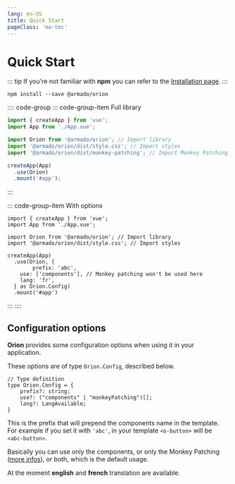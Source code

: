 ```yaml
---
lang: en-US
title: Quick Start
pageClass: 'no-toc'
---
```


# Quick Start

::: tip
If you're not familiar with **npm** you can refer to the [Installation page](installation.md).
:::

``` sh:no-line-numbers
npm install --save @armado/orion
```

:::: code-group
::: code-group-item Full library
```ts {4,5,6,9}
import { createApp } from 'vue';
import App from './App.vue';

import Orion from '@armado/orion'; // Import library
import '@armado/orion/dist/style.css'; // Import styles
import '@armado/orion/dist/monkey-patching'; // Import Monkey Patching definition file

createApp(App)
  .use(Orion)
  .mount('#app');
```
:::

::: code-group-item With options
```ts{8-12}
import { createApp } from 'vue';
import App from './App.vue';

import Orion from '@armado/orion'; // Import library
import '@armado/orion/dist/style.css'; // Import styles

createApp(App)
  .use(Orion, {
		prefix: 'abc',
    use: ['components'], // Monkey patching won't be used here
    lang: 'fr',
  } as Orion.Config)
  .mount('#app')
```
:::
::::

## Configuration options

**Orion** provides some configuration options when using it in your application.

These options are of type `Orion.Config`, described below.

<type-description>

```ts:no-line-numbers
// Type definition
type Orion.Config = {
	prefix?: string;
	use?: ("components" | "monkeyPatching")[];
	lang?: LangAvailable;
}
```

<prop-description name="prefix" type="string" value="'o'">

This is the prefix that will prepend the components name in the template.\
For example if you set it with `'abc'`, in your template `<o-button>` will be `<abc-button>`.

</prop-description>

<prop-description name="use" type="('components' | 'monkeyPatching')[]" value="['components', 'monkeyPatching']">

Basically you can use only the components, or only the Monkey Patching ([more infos](monkey-patching.md)), or both, which is the default usage.

</prop-description>

<prop-description name="lang" type="'en' | 'fr'" value="'en'">

At the moment **english** and **french** translation are available.

</prop-description>

</type-description>
